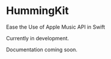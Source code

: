 # HummingKit
Ease the Use of Apple Music API in Swift

Currently in development.

Documentation coming soon.
